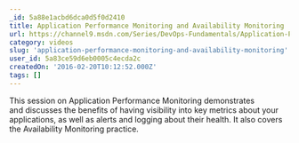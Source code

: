 ```yaml
---
_id: 5a88e1acbd6dca0d5f0d2410
title: Application Performance Monitoring and Availability Monitoring
url: https://channel9.msdn.com/Series/DevOps-Fundamentals/Application-Performance-Monitoring-and-Availability-Monitoring
category: videos
slug: 'application-performance-monitoring-and-availability-monitoring'
user_id: 5a83ce59d6eb0005c4ecda2c
createdOn: '2016-02-20T10:12:52.000Z'
tags: []
---
```


This session on Application Performance Monitoring demonstrates and discusses the benefits of having visibility into key metrics about your applications, as well as alerts and logging about their health. It also covers the Availability Monitoring practice.
